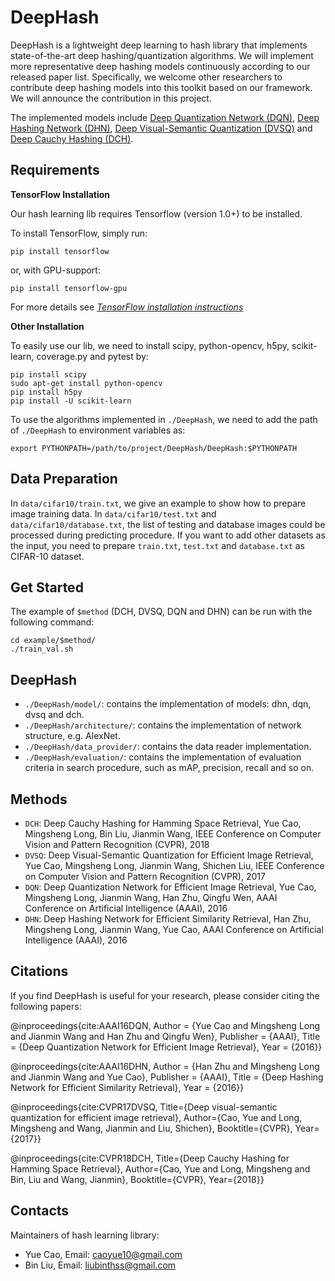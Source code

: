 # DeepHash

DeepHash is a lightweight deep learning to hash library that implements state-of-the-art deep hashing/quantization algorithms. We will implement more representative deep hashing models continuously according to our released paper list. Specifically, we welcome other researchers to contribute deep hashing models into this toolkit based on our framework. We will announce the contribution in this project.

The implemented models include [Deep Quantization Network (DQN)](http://yue-cao.me/doc/deep-quantization-networks-dqn-aaai16.pdf), [Deep Hashing Network (DHN)](http://ise.thss.tsinghua.edu.cn/~mlong/doc/deep-hashing-network-aaai16.pdf), [Deep Visual-Semantic Quantization (DVSQ)](http://yue-cao.me/doc/deep-visual-semantic-quantization-cvpr17.pdf) and [Deep Cauchy Hashing (DCH)](http://ise.thss.tsinghua.edu.cn/~mlong/doc/deep-cauchy-hashing-cvpr18.pdf).

## Requirements

**TensorFlow Installation**

Our hash learning lib requires Tensorflow (version 1.0+) to be installed.

To install TensorFlow, simply run:
```
pip install tensorflow
```
or, with GPU-support:
```
pip install tensorflow-gpu
```

For more details see *[TensorFlow installation instructions](https://github.com/tensorflow/tensorflow/blob/master/tensorflow/g3doc/get_started/os_setup.md)*

**Other Installation**

To easily use our lib, we need to install scipy, python-opencv, h5py, scikit-learn, coverage.py and pytest by:

```shell
pip install scipy 
sudo apt-get install python-opencv
pip install h5py
pip install -U scikit-learn
```

To use the algorithms implemented in `./DeepHash`, we need to add the path of `./DeepHash` to environment variables as:

```shell
export PYTHONPATH=/path/to/project/DeepHash/DeepHash:$PYTHONPATH
```             

## Data Preparation
In `data/cifar10/train.txt`, we give an example to show how to prepare image training data. In `data/cifar10/test.txt` and `data/cifar10/database.txt`, the list of testing and database images could be processed during predicting procedure. If you want to add other datasets as the input, you need to prepare `train.txt`, `test.txt` and `database.txt` as CIFAR-10 dataset.

## Get Started
The example of `$method` (DCH, DVSQ, DQN and DHN) can be run with the following command:
```shell
cd example/$method/
./train_val.sh
```

## DeepHash
* `./DeepHash/model/`: contains the implementation of models: dhn, dqn, dvsq and dch.
* `./DeepHash/architecture/`: contains the implementation of network structure, e.g. AlexNet.
* `./DeepHash/data_provider/`: contains the data reader implementation.
* `./DeepHash/evaluation/`: contains the implementation of evaluation criteria in search procedure, such as mAP, precision, recall and so on.
<!--**Data\_provider**-->
<!--**Architecture**-->
<!--**Model**-->
<!--**Evaluation**-->

## Methods
* `DCH`: Deep Cauchy Hashing for Hamming Space Retrieval, Yue Cao, Mingsheng Long, Bin Liu, Jianmin Wang, IEEE Conference on Computer Vision and Pattern Recognition (CVPR), 2018
* `DVSQ`: Deep Visual-Semantic Quantization for Efficient Image Retrieval, Yue Cao, Mingsheng Long, Jianmin Wang, Shichen Liu, IEEE Conference on Computer Vision and Pattern Recognition (CVPR), 2017
* `DQN`: Deep Quantization Network for Efficient Image Retrieval, Yue Cao, Mingsheng Long, Jianmin Wang, Han Zhu, Qingfu Wen, AAAI Conference on Artificial Intelligence (AAAI), 2016
* `DHN`: Deep Hashing Network for Efficient Similarity Retrieval, Han Zhu, Mingsheng Long, Jianmin Wang, Yue Cao, AAAI Conference on Artificial Intelligence (AAAI), 2016

## Citations
If you find DeepHash is useful for your research, please consider citing the following papers:

   @inproceedings{cite:AAAI16DQN,
	Author = {Yue Cao and Mingsheng Long and Jianmin Wang and Han Zhu and Qingfu Wen},
	Publisher = {AAAI},
	Title = {Deep Quantization Network for Efficient Image Retrieval},
	Year = {2016}} 

   @inproceedings{cite:AAAI16DHN,
	Author = {Han Zhu and Mingsheng Long and Jianmin Wang and Yue Cao},
	Publisher = {AAAI},
	Title = {Deep Hashing Network for Efficient Similarity Retrieval},
	Year = {2016}}

   @inproceedings{cite:CVPR17DVSQ,
  Title={Deep visual-semantic quantization for efficient image retrieval},
  Author={Cao, Yue and Long, Mingsheng and Wang, Jianmin and Liu, Shichen},
  Booktitle={CVPR},
  Year={2017}}

   @inproceedings{cite:CVPR18DCH,
  Title={Deep Cauchy Hashing for Hamming Space Retrieval},
  Author={Cao, Yue and Long, Mingsheng and Bin, Liu and Wang, Jianmin},
  Booktitle={CVPR},
  Year={2018}}


## Contacts
Maintainers of hash learning library:
* Yue Cao, Email: caoyue10@gmail.com
* Bin Liu, Email: liubinthss@gmail.com
